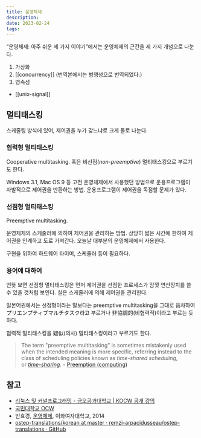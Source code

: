```yaml
---
title: 운영체제
description:
date: 2023-02-24
tags:
---
```


“운영체제: 아주 쉬운 세 가지 이야기”에서는 운영체제의 근간을 세 가지 개념으로 나눈다.

1. 가상화
2. [[concurrency]] (번역본에서는 병행성으로 번역되었다.)
3. 영속성

- [[unix-signal]]

## 멀티태스킹

스케줄링 방식에 있어, 제어권을 누가 갖느냐로 크게 둘로 나눈다.

### 협력형 멀티태스킹

Cooperative multitasking. 혹은 비선점(*non-preemptive*) 멀티태스킹으로 부르기도 한다.

Windows 3.1, Mac OS 9 등 고전 운영체제에서 사용했던 방법으로 운용프로그램이 자발적으로 제어권을 반환하는 방법. 운용프로그램이 제어권을 독점할 문제가 있다.

### 선점형 멀티태스킹

Preemptive multitasking.

운영체제의 스케줄러에 의하여 제어권을 관리하는 방법. 상당히 짧은 시간에 한하여 제어권을 인계하고 도로 가져간다. 오늘날 대부분의 운영체제에서 사용한다.

구현을 위하여 하드웨어 타이머, 스케줄러 등이 필요하다.

### 용어에 대하여

언뜻 보면 선점형 멀티태스킹은 먼저 제어권을 선점한 프로세스가 맘껏 연산장치를 쓸 수 있을 것처럼 보인다. 실은 스케줄러에 의해 제어권을 관리한다.

일본어권에서는 선점형이라는 말보다는 preemptive multitasking을 그대로 음차하여 プリエンプティブマルチタスク라고 부르거나 非協調的(비협력적)이라고 부르는 듯하다.

협력적 멀티태스킹을 疑似(의사) 멀티태스킹이라고 부르기도 한다.

> The term "preemptive multitasking" is sometimes mistakenly used when the intended meaning is more specific, referring instead to the class of scheduling policies known as _time-shared scheduling_, or _[time-sharing](https://en.wikipedia.org/wiki/Time-sharing "Time-sharing")_. - [Preemption (computing)](<https://en.wikipedia.org/wiki/Preemption_(computing)>)

## 참고

- [리눅스 및 커널프로그래밍 - 금오공과대학교 | KOCW 공개 강의](http://www.kocw.net/home/search/kemView.do?kemId=1266434)
- [국민대학교 OCW](https://ocw.kookmin.ac.kr/course/230)
- 반효경, [운영체제](http://www.kocw.net/home/search/kemView.do?kemId=1046323), 이화여자대학교, 2014
- [ostep-translations/korean at master · remzi-arpacidusseau/ostep-translations · GitHub](https://github.com/remzi-arpacidusseau/ostep-translations/tree/master/korean)